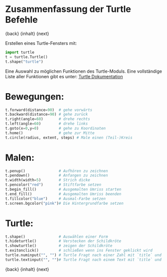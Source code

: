 # Zusammenfassung der Turtle Befehle

{back} {inhalt} {next}

Erstellen eines Turtle-Fensters mit:

```python
import turtle
t = turtle.Turtle()
t.shape("turtle")
```

Eine Auswahl zu möglichen Funktionen des Turtle-Moduls. Eine vollständige Liste aller Funktionen gibt es unter:
[Turtle Dokumentation](https://docs.python.org/3.6/library/turtle.html)

# Bewegungen:

```python
t.forward(distance=90)  # gehe vorwärts
t.backward(distance=90) # gehe zurück
t.right(angle=60)       # drehe rechts
t.left(angle=60)        # drehe links
t.goto(x=0,y=0)         # gehe zu Koordinaten
t.home()                # gehe zur Mitte
t.circle(radius, extent, steps) # Male einen (Teil-)Kreis
```

# Malen:

```python
t.penup()               # Aufhören zu zeichnen
t.pendown()             # Anfangen zu zeichnen
t.width(width=5)        # Strich dicke
t.pencolor("red")       # Stiftfarbe setzen
t.begin_fill()          # Ausgemalten Umriss starten
t.end_fill()            # Ausgemalten Umriss beenden
t.fillcolor("blue")     # Ausmal-Farbe setzen
t.screen.bgcolor("pink")# Die Hintergrundfarbe setzen
```

# Turtle:
```python
t.shape()               # Auswählen einer Form
t.hideturtle()          # Verstecken der Schildkröte
t.showturtle()          # zeigen der Schildkröte
t.exitonclick()         # schließen wenn ins Fenster geklickt wird
turtle.numinput("", "") # Turtle Fragt nach einer Zahl mit `title` und `promt`
turtle.textinput("", "")# Turtle Fragt nach einem Text mit `title` und `promt`
```

{back} {inhalt} {next}
